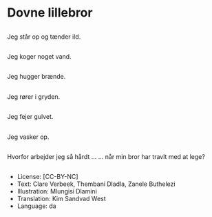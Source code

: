# Dovne lillebror

##
Jeg står op og tænder ild.

##
Jeg koger noget vand.

##
Jeg hugger brænde.

##
Jeg rører i gryden.

##
Jeg fejer gulvet.

##
Jeg vasker op.

##
Hvorfor arbejder jeg så hårdt ... ... når min bror har travlt med at lege?

##
* License: [CC-BY-NC]
* Text: Clare Verbeek, Thembani Dladla, Zanele Buthelezi
* Illustration: Mlungisi Dlamini
* Translation: Kim Sandvad West
* Language: da
